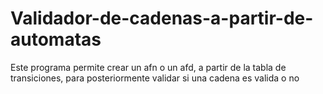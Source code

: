 # Validador-de-cadenas-a-partir-de-automatas
Este programa permite crear un afn o un afd, a partir de la tabla de transiciones, para posteriormente validar si una cadena es valida o no
